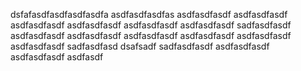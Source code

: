 dsfafasdfasdfasdfasdfa
asdfasdfasdfas
asdfasdfasdf
asdfasdfasdf
asdfasdfasdf
asdfasdfasdf
asdfasdfasdf
asdfasdfasdf
sadfasdfasdf
asdfasdfasdf
asdfasdfasdf
asdfasdfasdf
asdfasdfasdf
asdfasdfasdf
asdfasdfasdf
sadfasdfasd
dsafsadf
sadfasdfasdf
asdfasdfasdf
asdfasdfasdf
asdfasdf